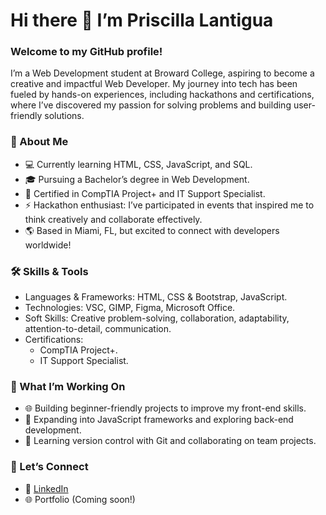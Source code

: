 # Hi there 👋 I’m Priscilla Lantigua

### Welcome to my GitHub profile!
I’m a Web Development student at Broward College, aspiring to become a creative and impactful Web Developer. My journey into tech has been fueled by hands-on experiences, including hackathons and certifications, where I’ve discovered my passion for solving problems and building user-friendly solutions.


### 🌟 About Me
- 💻 Currently learning HTML, CSS, JavaScript, and SQL.
- 🎓 Pursuing a Bachelor’s degree in Web Development.
- 📜 Certified in CompTIA Project+ and IT Support Specialist.
- ⚡ Hackathon enthusiast: I’ve participated in events that inspired me to think creatively and collaborate effectively.
- 🌎 Based in Miami, FL, but excited to connect with developers worldwide!

### 🛠️ Skills & Tools
- Languages & Frameworks: HTML, CSS & Bootstrap, JavaScript.
- Technologies: VSC, GIMP, Figma, Microsoft Office.
- Soft Skills: Creative problem-solving, collaboration, adaptability, attention-to-detail, communication.
- Certifications:
  - CompTIA Project+.
  - IT Support Specialist.

### 🚀 What I’m Working On
- 🌐 Building beginner-friendly projects to improve my front-end skills.
- 🎯 Expanding into JavaScript frameworks and exploring back-end development.
- 🌱 Learning version control with Git and collaborating on team projects.

### 🤝 Let’s Connect
- 💼 [LinkedIn](https://www.linkedin.com/in/priscilla-lantigua/)
- 🌐 Portfolio (Coming soon!)










<!--
**curlypriscilla/curlypriscilla** is a ✨ _special_ ✨ repository because its `README.md` (this file) appears on your GitHub profile.

Here are some ideas to get you started:

- 🔭 I’m currently working on ...
- 🌱 I’m currently learning ...
- 👯 I’m looking to collaborate on ...
- 🤔 I’m looking for help with ...
- 💬 Ask me about ...
- 📫 How to reach me: ...
- 😄 Pronouns: ...
- ⚡ Fun fact: ...
-->
